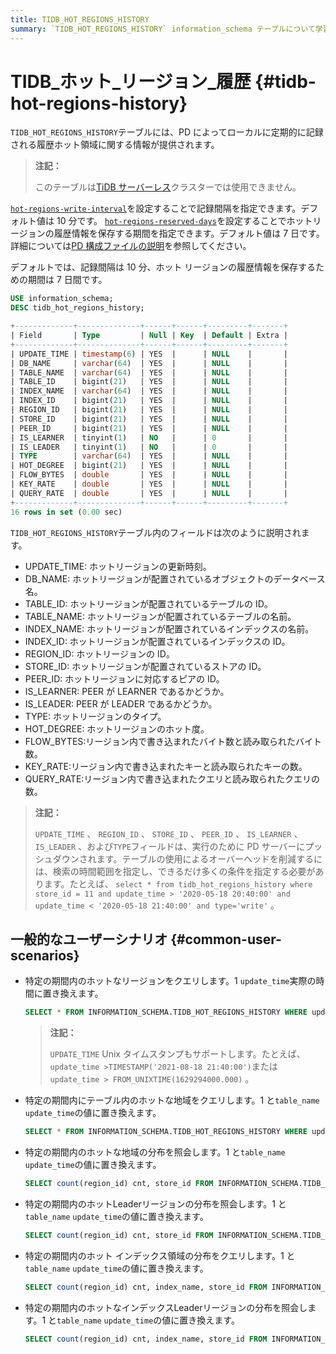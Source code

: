 ```yaml
---
title: TIDB_HOT_REGIONS_HISTORY
summary: `TIDB_HOT_REGIONS_HISTORY` information_schema テーブルについて学習します。
---
```


# TIDB_ホット_リージョン_履歴 {#tidb-hot-regions-history}

`TIDB_HOT_REGIONS_HISTORY`テーブルには、PD によってローカルに定期的に記録される履歴ホット領域に関する情報が提供されます。

> **注記：**
>
> このテーブルは[TiDB サーバーレス](https://docs.pingcap.com/tidbcloud/select-cluster-tier#tidb-serverless)クラスターでは使用できません。

<CustomContent platform="tidb">

[`hot-regions-write-interval`](/pd-configuration-file.md#hot-regions-write-interval-new-in-v540)を設定することで記録間隔を指定できます。デフォルト値は 10 分です。 [`hot-regions-reserved-days`](/pd-configuration-file.md#hot-regions-reserved-days-new-in-v540)を設定することでホットリージョンの履歴情報を保存する期間を指定できます。デフォルト値は 7 日です。詳細については[PD 構成ファイルの説明](/pd-configuration-file.md#hot-regions-write-interval-new-in-v540)を参照してください。

</CustomContent>

<CustomContent platform="tidb-cloud">

デフォルトでは、記録間隔は 10 分、ホット リージョンの履歴情報を保存するための期間は 7 日間です。

</CustomContent>

```sql
USE information_schema;
DESC tidb_hot_regions_history;
```

```sql
+-------------+--------------+------+------+---------+-------+
| Field       | Type         | Null | Key  | Default | Extra |
+-------------+--------------+------+------+---------+-------+
| UPDATE_TIME | timestamp(6) | YES  |      | NULL    |       |
| DB_NAME     | varchar(64)  | YES  |      | NULL    |       |
| TABLE_NAME  | varchar(64)  | YES  |      | NULL    |       |
| TABLE_ID    | bigint(21)   | YES  |      | NULL    |       |
| INDEX_NAME  | varchar(64)  | YES  |      | NULL    |       |
| INDEX_ID    | bigint(21)   | YES  |      | NULL    |       |
| REGION_ID   | bigint(21)   | YES  |      | NULL    |       |
| STORE_ID    | bigint(21)   | YES  |      | NULL    |       |
| PEER_ID     | bigint(21)   | YES  |      | NULL    |       |
| IS_LEARNER  | tinyint(1)   | NO   |      | 0       |       |
| IS_LEADER   | tinyint(1)   | NO   |      | 0       |       |
| TYPE        | varchar(64)  | YES  |      | NULL    |       |
| HOT_DEGREE  | bigint(21)   | YES  |      | NULL    |       |
| FLOW_BYTES  | double       | YES  |      | NULL    |       |
| KEY_RATE    | double       | YES  |      | NULL    |       |
| QUERY_RATE  | double       | YES  |      | NULL    |       |
+-------------+--------------+------+------+---------+-------+
16 rows in set (0.00 sec)
```

`TIDB_HOT_REGIONS_HISTORY`テーブル内のフィールドは次のように説明されます。

-   UPDATE_TIME: ホットリージョンの更新時刻。
-   DB_NAME: ホットリージョンが配置されているオブジェクトのデータベース名。
-   TABLE_ID: ホットリージョンが配置されているテーブルの ID。
-   TABLE_NAME: ホットリージョンが配置されているテーブルの名前。
-   INDEX_NAME: ホットリージョンが配置されているインデックスの名前。
-   INDEX_ID: ホットリージョンが配置されているインデックスの ID。
-   REGION_ID: ホットリージョンの ID。
-   STORE_ID: ホットリージョンが配置されているストアの ID。
-   PEER_ID: ホットリージョンに対応するピアの ID。
-   IS_LEARNER: PEER が LEARNER であるかどうか。
-   IS_LEADER: PEER が LEADER であるかどうか。
-   TYPE: ホットリージョンのタイプ。
-   HOT_DEGREE: ホットリージョンのホット度。
-   FLOW_BYTES:リージョン内で書き込まれたバイト数と読み取られたバイト数。
-   KEY_RATE:リージョン内で書き込まれたキーと読み取られたキーの数。
-   QUERY_RATE:リージョン内で書き込まれたクエリと読み取られたクエリの数。

> **注記：**
>
> `UPDATE_TIME` 、 `REGION_ID` 、 `STORE_ID` 、 `PEER_ID` 、 `IS_LEARNER` 、 `IS_LEADER` 、および`TYPE`フィールドは、実行のために PD サーバーにプッシュダウンされます。テーブルの使用によるオーバーヘッドを削減するには、検索の時間範囲を指定し、できるだけ多くの条件を指定する必要があります。たとえば、 `select * from tidb_hot_regions_history where store_id = 11 and update_time > '2020-05-18 20:40:00' and update_time < '2020-05-18 21:40:00' and type='write'` 。

## 一般的なユーザーシナリオ {#common-user-scenarios}

-   特定の期間内のホットなリージョンをクエリします。1 `update_time`実際の時間に置き換えます。

    ```sql
    SELECT * FROM INFORMATION_SCHEMA.TIDB_HOT_REGIONS_HISTORY WHERE update_time >'2021-08-18 21:40:00' and update_time <'2021-09-19 00:00:00';
    ```

    > **注記：**
    >
    > `UPDATE_TIME` Unix タイムスタンプもサポートします。たとえば、 `update_time >TIMESTAMP('2021-08-18 21:40:00')`または`update_time > FROM_UNIXTIME(1629294000.000)` 。

-   特定の期間内にテーブル内のホットな地域をクエリします。1 と`table_name` `update_time`の値に置き換えます。

    ```SQL
    SELECT * FROM INFORMATION_SCHEMA.TIDB_HOT_REGIONS_HISTORY WHERE update_time >'2021-08-18 21:40:00' and update_time <'2021-09-19 00:00:00' and TABLE_NAME = 'table_name';
    ```

-   特定の期間内のホットな地域の分布を照会します。1 と`table_name` `update_time`の値に置き換えます。

    ```sql
    SELECT count(region_id) cnt, store_id FROM INFORMATION_SCHEMA.TIDB_HOT_REGIONS_HISTORY WHERE update_time >'2021-08-18 21:40:00' and update_time <'2021-09-19 00:00:00' and table_name = 'table_name' GROUP BY STORE_ID ORDER BY cnt DESC;
    ```

-   特定の期間内のホットLeaderリージョンの分布を照会します。1 と`table_name` `update_time`の値に置き換えます。

    ```sql
    SELECT count(region_id) cnt, store_id FROM INFORMATION_SCHEMA.TIDB_HOT_REGIONS_HISTORY WHERE update_time >'2021-08-18 21:40:00' and update_time <'2021-09-19 00:00:00' and table_name = 'table_name' and is_leader=1 GROUP BY STORE_ID ORDER BY cnt DESC;
    ```

-   特定の期間内のホット インデックス領域の分布をクエリします。1 と`table_name` `update_time`の値に置き換えます。

    ```sql
    SELECT count(region_id) cnt, index_name, store_id FROM INFORMATION_SCHEMA.TIDB_HOT_REGIONS_HISTORY WHERE update_time >'2021-08-18 21:40:00' and update_time <'2021-09-19 00:00:00' and table_name = 'table_name' group by index_name, store_id order by index_name,cnt desc;
    ```

-   特定の期間内のホットなインデックスLeaderリージョンの分布を照会します。1 と`table_name` `update_time`の値に置き換えます。

    ```sql
    SELECT count(region_id) cnt, index_name, store_id FROM INFORMATION_SCHEMA.TIDB_HOT_REGIONS_HISTORY WHERE update_time >'2021-08-18 21:40:00' and update_time <'2022-09-19 00:00:00' and table_name = 'table_name' and is_leader=1 group by index_name, store_id order by index_name,cnt desc;
    ```
